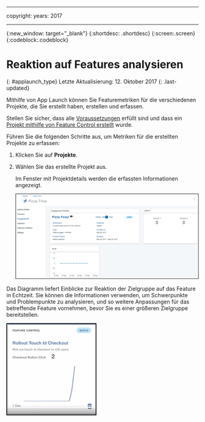 
---

copyright:
 years: 2017

---

{:new_window: target="_blank"}
{:shortdesc: .shortdesc}
{:screen:.screen}
{:codeblock:.codeblock}

# Reaktion auf Features analysieren
{: #applaunch_type}
Letzte Aktualisierung: 12. Oktober 2017
{: .last-updated}

Mithilfe von App Launch können Sie Featuremetriken für die verschiedenen Projekte, die Sie erstellt haben, erstellen und erfassen.

Stellen Sie sicher, dass alle [Voraussetzungen](app_prerequisites.html) erfüllt sind und dass ein [Projekt mithilfe von Feature Control erstellt](app_feature_toggle.html) wurde. 

Führen Sie die folgenden Schritte aus, um Metriken für die erstellten Projekte zu erfassen:

1. Klicken Sie auf **Projekte**.

2. Wählen Sie das erstellte Projekt aus. 

	Im Fenster mit Projektdetails werden die erfassten Informationen angezeigt. 

	![Informationen zum Projekt](images/engagement_performance.gif)


Das Diagramm liefert Einblicke zur Reaktion der Zielgruppe auf das Feature in Echtzeit. Sie können die Informationen verwenden, um Schwerpunkte und Problempunkte zu analysieren, und so weitere Anpassungen für das betreffende Feature vornehmen, bevor Sie es einer größeren Zielgruppe bereitstellen.
	
![Informationen zum Projekt](images/engagement_graph.gif)
 


